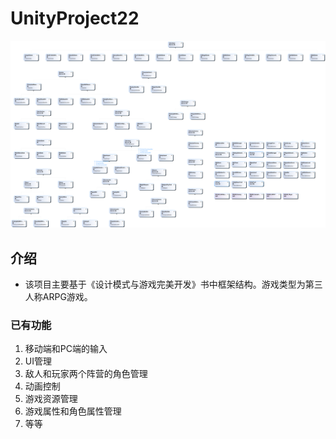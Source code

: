 # UnityProject22

![image](https://github.com/WuGuichen/UnityProject22/blob/main/ClassDiagram5.png)

## 介绍
* 该项目主要基于《设计模式与游戏完美开发》书中框架结构。游戏类型为第三人称ARPG游戏。
### 已有功能
1. 移动端和PC端的输入
2. UI管理
3. 敌人和玩家两个阵营的角色管理
4. 动画控制
5. 游戏资源管理
6. 游戏属性和角色属性管理
7. 等等
